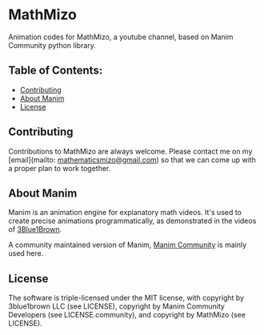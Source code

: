 # MathMizo

Animation codes for MathMizo, a youtube channel, based on Manim Community python library.

## Table of Contents:

-  [Contributing](#contributing)
-  [About Manim](#about-manim)
-  [License](#license)

## Contributing

Contributions to MathMizo are always welcome. Please contact me on my [email](mailto: mathematicsmizo@gmail.com) so that we can come up with a proper plan to work together.

## About Manim

Manim is an animation engine for explanatory math videos. It's used to create precise animations programmatically, as demonstrated in the videos of [3Blue1Brown](https://www.3blue1brown.com/).

A community maintained version of Manim, [Manim Community](https://www.manim.community) is mainly used here.

## License

The software is triple-licensed under the MIT license, with copyright by 3blue1brown LLC (see LICENSE), copyright by Manim Community Developers (see LICENSE.community), and copyright by MathMizo (see LICENSE).
